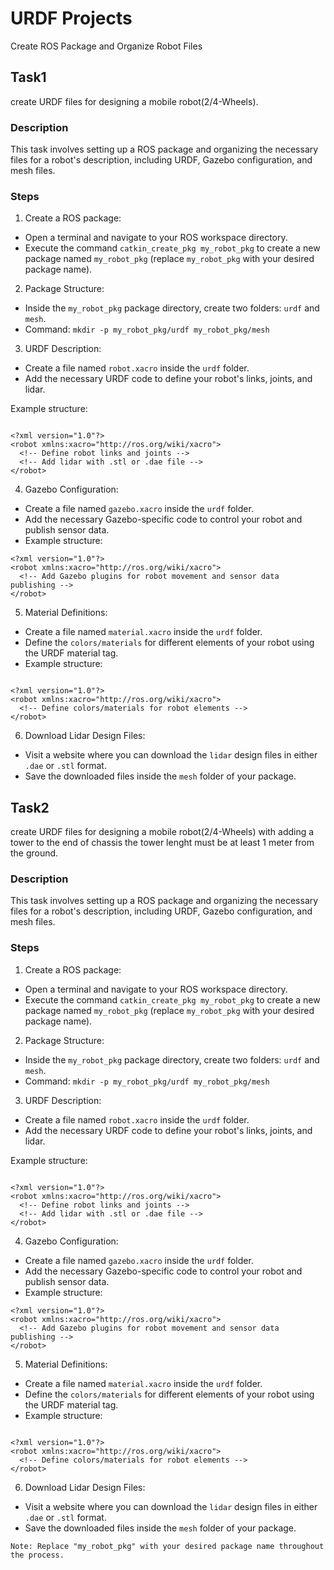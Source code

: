 # URDF Projects

Create ROS Package and Organize Robot Files

## Task1

create URDF files for designing a mobile robot(2/4-Wheels).

### Description

 This task involves setting up a ROS package and organizing the necessary files for a robot's description, including URDF, Gazebo configuration, and mesh files.

### Steps

1. Create a ROS package:

* Open a terminal and navigate to your ROS workspace directory.
* Execute the command `catkin_create_pkg my_robot_pkg` to create a new package named `my_robot_pkg` (replace `my_robot_pkg` with your desired package name).

2. Package Structure:

* Inside the `my_robot_pkg` package directory, create two folders: `urdf` and `mesh`.
* Command: `mkdir -p my_robot_pkg/urdf my_robot_pkg/mesh`

3. URDF Description:

* Create a file named `robot.xacro` inside the `urdf` folder.
* Add the necessary URDF code to define your robot's links, joints, and lidar.

Example structure:

```

<?xml version="1.0"?>
<robot xmlns:xacro="http://ros.org/wiki/xacro">
  <!-- Define robot links and joints -->
  <!-- Add lidar with .stl or .dae file -->
</robot>

```

4. Gazebo Configuration:

* Create a file named `gazebo.xacro` inside the `urdf` folder.
* Add the necessary Gazebo-specific code to control your robot and publish sensor data.
* Example structure:
  
```
<?xml version="1.0"?>
<robot xmlns:xacro="http://ros.org/wiki/xacro">
  <!-- Add Gazebo plugins for robot movement and sensor data publishing -->
</robot>

```

5. Material Definitions:

* Create a file named `material.xacro` inside the `urdf` folder.
* Define the `colors/materials` for different elements of your robot using the URDF material tag.
* Example structure:

```

<?xml version="1.0"?>
<robot xmlns:xacro="http://ros.org/wiki/xacro">
  <!-- Define colors/materials for robot elements -->
</robot>

```

6. Download Lidar Design Files:

* Visit a website where you can download the `lidar` design files in either `.dae` or `.stl` format.
* Save the downloaded files inside the `mesh` folder of your package.


## Task2

create URDF files for designing a mobile robot(2/4-Wheels) with adding a tower to the end of chassis the tower lenght must be at least 1 meter from the ground.

### Description

 This task involves setting up a ROS package and organizing the necessary files for a robot's description, including URDF, Gazebo configuration, and mesh files.

### Steps

1. Create a ROS package:

* Open a terminal and navigate to your ROS workspace directory.
* Execute the command `catkin_create_pkg my_robot_pkg` to create a new package named `my_robot_pkg` (replace `my_robot_pkg` with your desired package name).

2. Package Structure:

* Inside the `my_robot_pkg` package directory, create two folders: `urdf` and `mesh`.
* Command: `mkdir -p my_robot_pkg/urdf my_robot_pkg/mesh`

3. URDF Description:

* Create a file named `robot.xacro` inside the `urdf` folder.
* Add the necessary URDF code to define your robot's links, joints, and lidar.

Example structure:

```

<?xml version="1.0"?>
<robot xmlns:xacro="http://ros.org/wiki/xacro">
  <!-- Define robot links and joints -->
  <!-- Add lidar with .stl or .dae file -->
</robot>

```

4. Gazebo Configuration:

* Create a file named `gazebo.xacro` inside the `urdf` folder.
* Add the necessary Gazebo-specific code to control your robot and publish sensor data.
* Example structure:
  
```
<?xml version="1.0"?>
<robot xmlns:xacro="http://ros.org/wiki/xacro">
  <!-- Add Gazebo plugins for robot movement and sensor data publishing -->
</robot>

```

5. Material Definitions:

* Create a file named `material.xacro` inside the `urdf` folder.
* Define the `colors/materials` for different elements of your robot using the URDF material tag.
* Example structure:

```

<?xml version="1.0"?>
<robot xmlns:xacro="http://ros.org/wiki/xacro">
  <!-- Define colors/materials for robot elements -->
</robot>

```

6. Download Lidar Design Files:

* Visit a website where you can download the `lidar` design files in either `.dae` or `.stl` format.
* Save the downloaded files inside the `mesh` folder of your package.

`Note: Replace "my_robot_pkg" with your desired package name throughout the process.`

